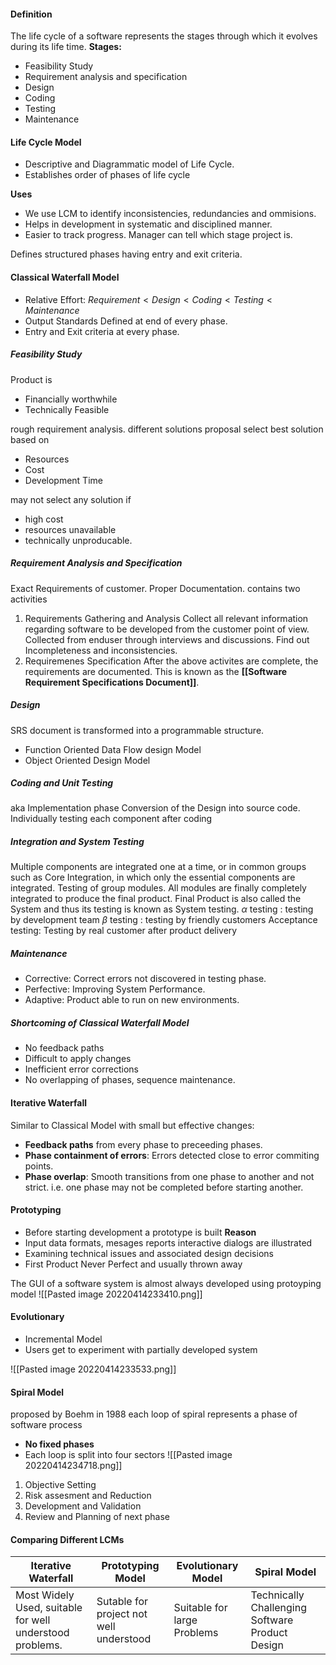 #### Definition
The life cycle of a software represents the stages through which it evolves during its life time.
**Stages:**
* Feasibility Study
* Requirement analysis and specification
* Design
* Coding
* Testing
* Maintenance

#### Life Cycle Model
* Descriptive and Diagrammatic model of Life Cycle.
* Establishes order of phases of life cycle

**Uses**
* We use LCM to identify inconsistencies, redundancies and ommisions.
* Helps in development in systematic and disciplined manner.
* Easier to track progress. Manager can tell which stage project is.

Defines structured phases having entry and exit criteria.

#### Classical Waterfall Model
* Relative Effort: $Requirement<Design<Coding<Testing<Maintenance$
* Output Standards Defined at end of every phase.
* Entry and Exit criteria at every phase.

##### Feasibility Study
Product is
* Financially worthwhile
* Technically Feasible

rough requirement analysis.
different solutions proposal
select best solution based on
* Resources
* Cost
* Development Time

may not select any solution if
* high cost
* resources unavailable
* technically unproducable.

##### Requirement Analysis and Specification
Exact Requirements of customer. Proper Documentation.
contains two activities
1. Requirements Gathering and Analysis
   Collect all relevant information regarding software to be developed from the customer point of view. Collected from enduser through interviews and discussions.
   Find out Incompleteness and inconsistencies.
2. Requiremenes Specification
   After the above activites are complete, the requirements are documented. This is known as the **[[Software Requirement Specifications Document]]**.    

##### Design
SRS document is transformed into a programmable structure.
* Function Oriented Data Flow design Model
* Object Oriented Design Model

##### Coding and Unit Testing
aka Implementation phase
Conversion of the Design into source code.
Individually testing each component after coding

##### Integration and System Testing
Multiple components are integrated one at a time, or in common groups such as Core Integration, in which only the essential components are integrated. Testing of group modules.
All modules are finally completely integrated to produce the final product. Final Product is also called the System and thus its testing is known as System testing.
$\alpha \text{ testing}$ : testing by development team
$\beta \text{ testing}$ : testing by friendly customers
Acceptance testing: Testing by real customer after product delivery

##### Maintenance
* Corrective: Correct errors not discovered in testing phase.
* Perfective: Improving System Performance.
* Adaptive: Product able to run on new environments.

##### Shortcoming of Classical Waterfall Model
* No feedback paths
* Difficult to apply changes
* Inefficient error corrections
* No overlapping of phases, sequence maintenance.

#### Iterative Waterfall
Similar to Classical Model with small but effective changes:
* **Feedback paths** from every phase to preceeding phases.
* **Phase containment of errors**: Errors detected close to error commiting points.
* **Phase overlap**: Smooth transitions from one phase to another and not strict. i.e. one phase may not be completed before starting another.

#### Prototyping
* Before starting development a prototype is built
**Reason**
* Input data formats, mesages reports interactive dialogs are illustrated
* Examining technical issues and associated design decisions
* First Product Never Perfect and usually thrown away

The GUI of a software system is almost always developed using protoyping model
![[Pasted image 20220414233410.png]]

#### Evolutionary
* Incremental Model
* Users get to experiment with partially developed system

![[Pasted image 20220414233533.png]]

#### Spiral Model
proposed by Boehm in 1988
each loop of spiral represents a phase of software process
* **No fixed phases**
* Each loop is split into four sectors
![[Pasted image 20220414234718.png]]
1. Objective Setting
2. Risk assesment and Reduction
3. Development and Validation
4. Review and Planning of next phase


#### Comparing Different LCMs
| Iterative Waterfall                                      | Prototyping Model                       | Evolutionary Model          | Spiral Model |
| -------------------------------------------------------- | --------------------------------------- | --------------------------- | ------------ |
| Most Widely Used, suitable for well understood problems. | Sutable for project not well understood | Suitable for large Problems | Technically Challenging Software Product Design             |
